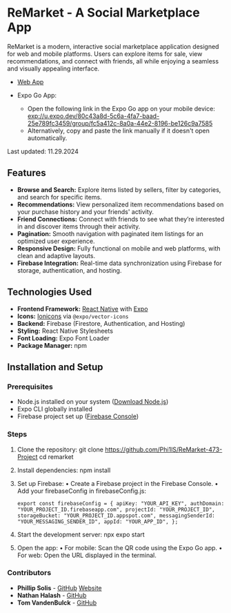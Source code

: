 # ReMarket - A Social Marketplace App

ReMarket is a modern, interactive social marketplace application designed for web and mobile platforms. Users can explore items for sale, view recommendations, and connect with friends, all while enjoying a seamless and visually appealing interface.

- [Web App](https://remarket-a69bd.web.app)

- Expo Go App:
  - Open the following link in the Expo Go app on your mobile device:
    [exp://u.expo.dev/80c43a8d-5c6a-4fa7-baad-25e789fc3459/group/fc5a412c-8a0a-44e2-8196-be126c9a7585](exp://u.expo.dev/80c43a8d-5c6a-4fa7-baad-25e789fc3459/group/fc5a412c-8a0a-44e2-8196-be126c9a7585)
  - Alternatively, copy and paste the link manually if it doesn't open automatically.

Last updated: 11.29.2024

## Features

- **Browse and Search:** Explore items listed by sellers, filter by categories, and search for specific items.
- **Recommendations:** View personalized item recommendations based on your purchase history and your friends' activity.
- **Friend Connections:** Connect with friends to see what they’re interested in and discover items through their activity.
- **Pagination:** Smooth navigation with paginated item listings for an optimized user experience.
- **Responsive Design:** Fully functional on mobile and web platforms, with clean and adaptive layouts.
- **Firebase Integration:** Real-time data synchronization using Firebase for storage, authentication, and hosting.

## Technologies Used

- **Frontend Framework:** [React Native](https://reactnative.dev/) with [Expo](https://expo.dev/)
- **Icons:** [Ionicons](https://ionicons.com/) via `@expo/vector-icons`
- **Backend:** Firebase (Firestore, Authentication, and Hosting)
- **Styling:** React Native Stylesheets
- **Font Loading:** Expo Font Loader
- **Package Manager:** npm

## Installation and Setup

### Prerequisites

- Node.js installed on your system ([Download Node.js](https://nodejs.org/))
- Expo CLI globally installed
- Firebase project set up ([Firebase Console](https://console.firebase.google.com/))

### Steps

1. Clone the repository:
   git clone https://github.com/Phi1lS/ReMarket-473-Project
   cd remarket

2. Install dependencies:
    npm install

3. Set up Firebase:
	•	Create a Firebase project in the Firebase Console.
	•	Add your firebaseConfig in firebaseConfig.js:
    
    `export const firebaseConfig = {
        apiKey: "YOUR_API_KEY",
        authDomain: "YOUR_PROJECT_ID.firebaseapp.com",
        projectId: "YOUR_PROJECT_ID",
        storageBucket: "YOUR_PROJECT_ID.appspot.com",
        messagingSenderId: "YOUR_MESSAGING_SENDER_ID",
        appId: "YOUR_APP_ID",
    };`

4. Start the development server:
    npx expo start

5. Open the app:
    •	For mobile: Scan the QR code using the Expo Go app.
	•	For web: Open the URL displayed in the terminal.

### Contributors
- **Phillip Solis** - [GitHub](https://github.com/Phi1lS) [Website](https://phillipsolis.com)
- **Nathan Halash** - [GitHub](https://github.com/nhalash)
- **Tom VandenBulck** - [GitHub](https://github.com/tvanden3)